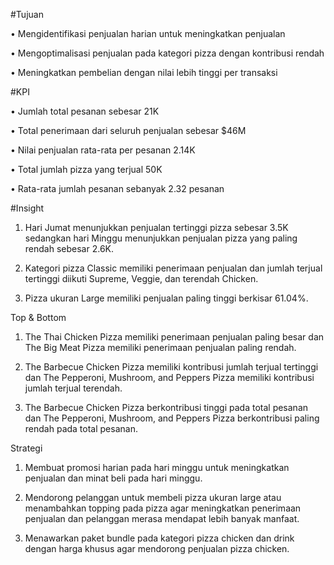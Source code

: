 #Tujuan

•	Mengidentifikasi penjualan harian untuk meningkatkan penjualan

•	Mengoptimalisasi penjualan pada kategori pizza dengan kontribusi rendah

•	Meningkatkan pembelian dengan nilai lebih tinggi per transaksi


#KPI

•	Jumlah total pesanan sebesar 21K

•	Total penerimaan dari seluruh penjualan sebesar $46M

•	Nilai penjualan rata-rata per pesanan 2.14K

•	Total jumlah pizza yang terjual 50K

•	Rata-rata jumlah pesanan sebanyak 2.32 pesanan


#Insight

1.	Hari Jumat menunjukkan penjualan tertinggi pizza sebesar 3.5K sedangkan hari Minggu menunjukkan penjualan pizza yang paling rendah sebesar 2.6K.

2.	Kategori pizza Classic memiliki penerimaan penjualan dan jumlah terjual tertinggi diikuti Supreme, Veggie, dan terendah Chicken.

3.	Pizza ukuran Large memiliki penjualan paling tinggi berkisar 61.04%.

Top & Bottom

1.	The Thai Chicken Pizza memiliki penerimaan penjualan paling besar dan The Big Meat Pizza memiliki penerimaan penjualan paling rendah.

2.	The Barbecue Chicken Pizza memiliki kontribusi jumlah terjual tertinggi dan The Pepperoni, Mushroom, and Peppers Pizza memiliki kontribusi jumlah terjual terendah.
  
3.	The Barbecue Chicken Pizza berkontribusi tinggi pada total pesanan dan The Pepperoni, Mushroom, and Peppers Pizza berkontribusi paling rendah pada total pesanan.


Strategi
1.	Membuat promosi harian pada hari minggu untuk meningkatkan penjualan dan minat beli pada hari minggu.

2.	Mendorong pelanggan untuk membeli pizza ukuran large atau menambahkan topping pada pizza agar meningkatkan penerimaan penjualan dan pelanggan merasa mendapat lebih banyak manfaat.
	
3.	Menawarkan paket bundle pada kategori pizza chicken dan drink dengan harga khusus agar mendorong penjualan pizza chicken.
